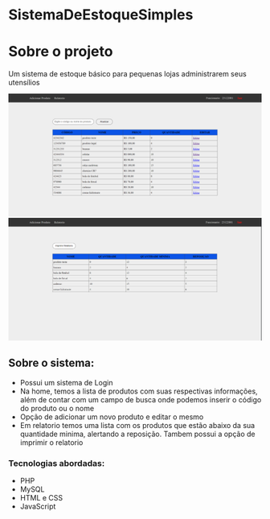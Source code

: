 # SistemaDeEstoqueSimples

# Sobre o projeto

Um sistema de estoque básico para pequenas lojas administrarem seus utensílios

![layout 1](https://github.com/CarlosMarques10/SistemaDeEstoqueSimples/blob/main/sistemaEstoque/public/assets/img/home.png)
![layout 1](https://github.com/CarlosMarques10/SistemaDeEstoqueSimples/blob/main/sistemaEstoque/public/assets/img/relatorio.png)

## Sobre o sistema:
- Possui um sistema de Login
- Na home, temos a lista de produtos com suas respectivas informações, além de contar com um campo de busca onde podemos inserir o código do produto ou o nome
- Opção de adicionar um novo produto e editar o mesmo
- Em relatorio temos uma lista com os produtos que estão abaixo da sua quantidade minima, alertando a reposição. Tambem possui a opção de imprimir o relatorio

### Tecnologias abordadas:
- PHP
- MySQL
- HTML e CSS
- JavaScript
